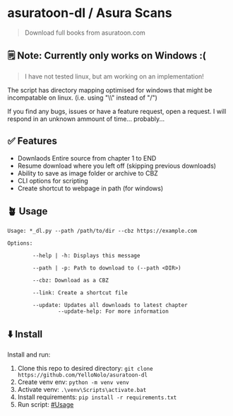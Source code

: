 # asuratoon-dl / Asura Scans

> Download full books from asuratoon.com

## 🗒️ Note: Currently only works on Windows :(

> I have not tested linux, but am working on an implementation!

The script has directory mapping optimised for windows that might be incompatable on linux. (i.e. using "\\\\" instead of "/")

If you find any bugs, issues or have a feature request, open a request. I will respond in an unknown ammount of time... probably...

## ✅ Features

- Downlaods Entire source from chapter 1 to END
- Resume download where you left off (skipping previous downloads)
- Ability to save as image folder or archive to CBZ
- CLI options for scripting
- Create shortcut to webpage in path (for windows)

## 🪴 Usage

```
Usage: *_dl.py --path /path/to/dir --cbz https://example.com

Options:

        --help | -h: Displays this message

        --path | -p: Path to download to (--path <DIR>)

        --cbz: Download as a CBZ

        --link: Create a shortcut file

        --update: Updates all downloads to latest chapter
                --update-help: For more information

```

## ⬇️ Install

Install and run:

1. Clone this repo to desired directory: `git clone https://github.com/YelloNolo/asuratoon-dl`
2. Create venv env: `python -m venv venv`
3. Activate venv: `.\venv\Scripts\activate.bat`
4. Install requirements: `pip install -r requirements.txt`
5. Run script: [#Usage](https://github.com/YelloNolo/asuratoon-dl?tab=readme-ov-file#Usage)
